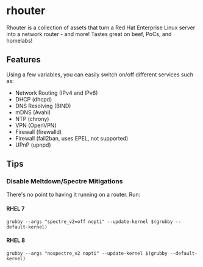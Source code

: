 # rhouter

Rhouter is a collection of assets that turn a Red Hat Enterprise Linux server into a network router - and more!  Tastes great on beef, PoCs, and homelabs!

## Features

Using a few variables, you can easily switch on/off different services such as:

- Network Routing (IPv4 and IPv6)
- DHCP (dhcpd)
- DNS Resolving (BIND)
- mDNS (Avahi)
- NTP (chrony)
- VPN (OpenVPN)
- Firewall (firewalld)
- Firewall (fail2ban, uses EPEL, not supported)
- UPnP (upnpd)


## Tips

### Disable Meltdown/Spectre Mitigations

There's no point to having it running on a router.  Run:

#### RHEL 7
`grubby --args "spectre_v2=off nopti" --update-kernel $(grubby --default-kernel)`

#### RHEL 8
`grubby --args "nospectre_v2 nopti" --update-kernel $(grubby --default-kernel)`